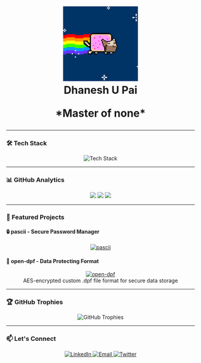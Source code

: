 <h1 align="center">
  <img src="https://github.com/cxuri/cxuri/blob/main/nyan.gif?raw=true" width="200">
  <br>Dhanesh U Pai
  <p>*Master of none*</p>
</h1>


---

### 🛠️ Tech Stack

<p align="center">
  <img src="https://skillicons.dev/icons?i=python,bash,linux,git,docker,vim,c,java,flutter,aws,redis,postgres" alt="Tech Stack"/>
</p>

---

### 📊 GitHub Analytics

<p align="center">
  <img src="https://github-readme-stats.vercel.app/api?username=cxuri&show_icons=true&theme=dark&hide_border=true&bg_color=00000000&include_all_commits=true" width="48%"/>
  <img src="https://github-readme-stats.vercel.app/api/top-langs/?username=cxuri&layout=compact&theme=dark&hide_border=true&bg_color=00000000&exclude_repo=dotfiles" width="48%"/>
  <img src="https://github-readme-streak-stats.herokuapp.com/?user=cxuri&theme=dark&background=00000000&hide_border=true" width="48%"/>
</p>

---

### 🌟 Featured Projects

#### 🔒 pascii - Secure Password Manager
<p align="center">
  <a href="https://github.com/cxuri/pascii">
    <img src="https://github-readme-stats.vercel.app/api/pin/?username=cxuri&repo=pascii&theme=dark&show_owner=true" alt="pascii">
  </a>
</p>

#### 🔐 open-dpf - Data Protecting Format
<p align="center">
  <a href="https://github.com/cxuri/open-dpf">
    <img src="https://github-readme-stats.vercel.app/api/pin/?username=cxuri&repo=open-dpf&theme=dark&show_owner=true" alt="open-dpf">
  </a>
  <br>AES-encrypted custom .dpf file format for secure data storage
</p>

---

### 🏆 GitHub Trophies

<p align="center">
  <img src="https://github-profile-trophy.vercel.app/?username=cxuri&theme=onedark&no-frame=true&row=2&column=4" alt="GitHub Trophies"/>
</p>

---

### 📫 Let's Connect

<p align="center">
  <a href="https://linkedin.com/in/yourprofile">
    <img src="https://img.shields.io/badge/LinkedIn-0077B5?style=for-the-badge&logo=linkedin&logoColor=white" alt="LinkedIn">
  </a>
  <a href="mailto:your.email@example.com">
    <img src="https://img.shields.io/badge/Email-D14836?style=for-the-badge&logo=gmail&logoColor=white" alt="Email">
  </a>
  <a href="https://twitter.com/yourhandle">
    <img src="https://img.shields.io/badge/Twitter-1DA1F2?style=for-the-badge&logo=twitter&logoColor=white" alt="Twitter">
  </a>
</p>
